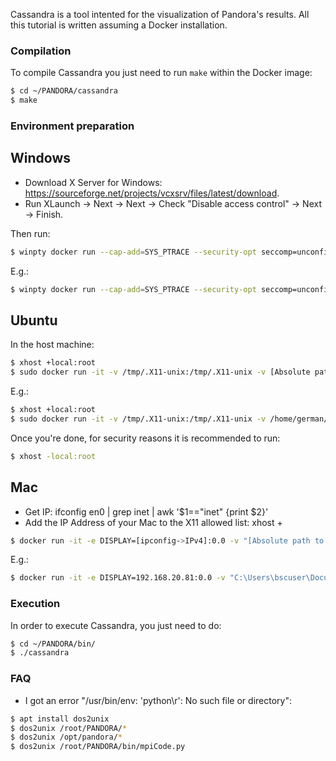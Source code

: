 Cassandra is a tool intented for the visualization of Pandora's results. All this tutorial is written assuming a Docker installation.

### Compilation

To compile Cassandra you just need to run `make` within the Docker image:

```bash
$ cd ~/PANDORA/cassandra
$ make
```

### Environment preparation

## Windows
- Download X Server for Windows: https://sourceforge.net/projects/vcxsrv/files/latest/download.
- Run XLaunch -> Next -> Next -> Check "Disable access control" -> Next -> Finish.

Then run:

```bash
$ winpty docker run --cap-add=SYS_PTRACE --security-opt seccomp=unconfined -it -e DISPLAY=[ipconfig->IPv4]:0.0 -v "[Absolute path to PANDORA/ folder]":/root/PANDORA genajim/pandora
```

E.g.:

```bash
$ winpty docker run --cap-add=SYS_PTRACE --security-opt seccomp=unconfined -it -e DISPLAY=192.168.20.81:0.0 -v "C:\Users\bscuser\Documents\GitProjects\PANDORA":/root/PANDORA genajim/pandora
```

## Ubuntu

In the host machine:

```bash
$ xhost +local:root
$ sudo docker run -it -v /tmp/.X11-unix:/tmp/.X11-unix -v [Absolute path to PANDORA/ folder]:/root/PANDORA genajim/pandora
```

E.g.:
```bash
$ xhost +local:root
$ sudo docker run -it -v /tmp/.X11-unix:/tmp/.X11-unix -v /home/german/Documents/IoTwins/PANDORA:/root/PANDORA genajim/pandora
```

Once you're done, for security reasons it is recommended to run:

```bash
$ xhost -local:root
```

## Mac

- Get IP: ifconfig en0 | grep inet | awk '$1=="inet" {print $2}'
- Add the IP Address of your Mac to the X11 allowed list: xhost +


```bash
$ docker run -it -e DISPLAY=[ipconfig->IPv4]:0.0 -v "[Absolute path to PANDORA/ folder]":/root/PANDORA genajim/pandora
```

E.g.:

```bash
$ docker run -it -e DISPLAY=192.168.20.81:0.0 -v "C:\Users\bscuser\Documents\GitProjects\PANDORA":/root/PANDORA genajim/pandora
```

### Execution

In order to execute Cassandra, you just need to do:

```bash
$ cd ~/PANDORA/bin/
$ ./cassandra
```

### FAQ

- I got an error "/usr/bin/env: 'python\r': No such file or directory":

```bash
$ apt install dos2unix
$ dos2unix /root/PANDORA/* 
$ dos2unix /opt/pandora/* 
$ dos2unix /root/PANDORA/bin/mpiCode.py
```